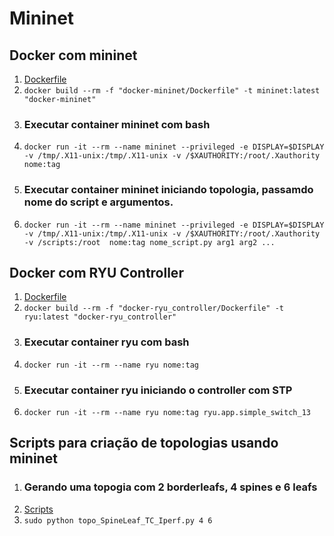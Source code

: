 # Mininet

## Docker com mininet
1. [Dockerfile](https://github.com/hadtrindade/mininet/tree/master/docker-mininet)
1. `docker build --rm -f "docker-mininet/Dockerfile" -t mininet:latest "docker-mininet"`
1. ### Executar container mininet com bash
1. `docker run -it --rm --name mininet --privileged -e DISPLAY=$DISPLAY -v /tmp/.X11-unix:/tmp/.X11-unix -v /$XAUTHORITY:/root/.Xauthority nome:tag`
1. ### Executar container mininet iniciando topologia, passamdo nome do script e argumentos.
1. `docker run -it --rm --name mininet --privileged -e DISPLAY=$DISPLAY -v /tmp/.X11-unix:/tmp/.X11-unix -v /$XAUTHORITY:/root/.Xauthority -v /scripts:/root  nome:tag nome_script.py arg1 arg2 ...`

## Docker com RYU Controller
1. [Dockerfile](https://github.com/hadtrindade/mininet/tree/master/docker-ryu_controller)
1. `docker build --rm -f "docker-ryu_controller/Dockerfile" -t ryu:latest "docker-ryu_controller"`
1. ### Executar container ryu com bash
1. `docker run -it --rm --name ryu nome:tag`
1. ### Executar container ryu iniciando o controller com STP
1. `docker run -it --rm --name ryu nome:tag ryu.app.simple_switch_13`

## Scripts para criação de topologias usando mininet
1. ### Gerando uma topogia com 2 borderleafs, 4 spines e 6 leafs
1. [Scripts](https://github.com/hadtrindade/mininet/tree/master/Scripts)
1. `sudo python topo_SpineLeaf_TC_Iperf.py 4 6`

